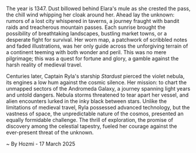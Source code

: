 
The year is 1347.  Dust billowed behind Elara's mule as she crested the pass, the chill wind whipping her cloak around her.  Ahead lay the unknown:  rumors of a lost city whispered in taverns, a journey fraught with bandit raids and treacherous mountain passes.  Each sunrise brought the possibility of breathtaking landscapes, bustling market towns, or a desperate fight for survival.  Her worn map, a patchwork of scribbled notes and faded illustrations, was her only guide across the unforgiving terrain of a continent teeming with both wonder and peril.  This was no mere pilgrimage; this was a quest for fortune and glory, a gamble against the harsh reality of medieval travel.

Centuries later, Captain Ryla's starship *Stardust* pierced the violet nebula, its engines a low hum against the cosmic silence.  Her mission:  to chart the unmapped sectors of the Andromeda Galaxy, a journey spanning light years and untold dangers.  Nebula storms threatened to tear apart her vessel, and alien encounters lurked in the inky black between stars.  Unlike the limitations of medieval travel, Ryla possessed advanced technology, but the vastness of space, the unpredictable nature of the cosmos, presented an equally formidable challenge. The thrill of exploration, the promise of discovery among the celestial tapestry, fueled her courage against the ever-present threat of the unknown.

~ By Hozmi - 17 March 2025
